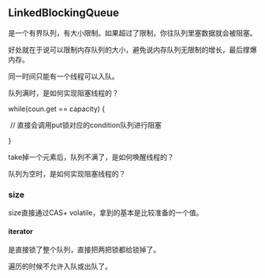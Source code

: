 ## LinkedBlockingQueue

是一个有界队列，有大小限制。如果超过了限制，你往队列里塞数据就会被阻塞。

好处就在于说可以限制内存队列的大小，避免说内存队列无限制的增长，最后撑爆内存。



同一时间只能有一个线程可以入队。

队列满时，是如何实现阻塞线程的？



while(coun.get == capacity) {

​	// 直接会调用put锁对应的condition队列进行阻塞

}

take掉一个元素后，队列不满了，是如何唤醒线程的？



队列为空时，是如何实现阻塞线程的？



### size

size直接通过CAS+ volatile，拿到的基本是比较准备的一个值。

#### iterator

是直接锁了整个队列，直接把两把锁都给锁掉了。

遍历的时候不允许入队或出队了。

